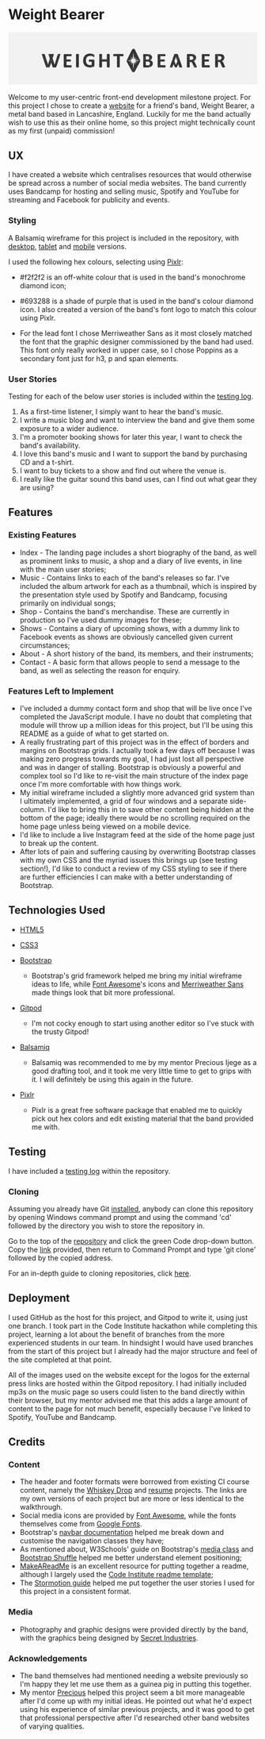 # Weight Bearer

![Weight Bearer Logo](/assets/images/icons/banner-text-line-900px.png)

Welcome to my user-centric front-end development milestone project. For this project I chose to create a [website](https://kiehozero.github.io/weightbearer/) for a friend's band, Weight Bearer, a metal band based in Lancashire, England. Luckily for me the band actually wish to use this as their online home, so this project might technically count as my first (unpaid) commission!
 

## UX

I have created a website which centralises resources that would otherwise be spread across a number of social media websites. The band currently uses Bandcamp for hosting and selling music, Spotify and YouTube for streaming and Facebook for publicity and events.

### Styling

A Balsamiq wireframe for this project is included in the repository, with [desktop](https://github.com/kiehozero/weightbearer/blob/master/wireframes/Weight%20Bearer%20Desktop%20Wireframes.pdf), [tablet](https://github.com/kiehozero/weightbearer/blob/master/wireframes/Weight%20Bearer%20Tablet%20Wireframes.pdf) and [mobile](https://github.com/kiehozero/weightbearer/blob/master/wireframes/Weight%20Bearer%20Mobile%20Wireframes.pdf) versions.

I used the following hex colours, selecting using [Pixlr](https://www.pixlr.com):

- #f2f2f2 is an off-white colour that is used in the band's monochrome diamond icon;

- #693288 is a shade of purple that is used in the band's colour diamond icon. I also created a version of the band's font logo to match this colour using Pixlr.

- For the lead font I chose Merriweather Sans as it most closely matched the font that the graphic designer commissioned by the band had used. This font only really worked in upper case, so I chose Poppins as a secondary font just for h3, p and span elements.

### User Stories

Testing for each of the below user stories is included within the [testing log](https://github.com/kiehozero/weightbearer/blob/master/TESTING.md).

1. As a first-time listener, I simply want to hear the band's music.
2. I write a music blog and want to interview the band and give them some exposure to a wider audience.
3. I'm a promoter booking shows for later this year, I want to check the band's availability.
4. I love this band's music and I want to support the band by purchasing CD and a t-shirt.
5. I want to buy tickets to a show and find out where the venue is.
6. I really like the guitar sound this band uses, can I find out what gear they are using?


## Features

### Existing Features

- Index - The landing page includes a short biography of the band, as well as prominent links to music, a shop and a diary of live events, in line with the main user stories;
- Music - Contains links to each of the band's releases so far. I've included the album artwork for each as a thumbnail, which is inspired by the presentation style used by Spotify and Bandcamp, focusing primarily on individual songs;
- Shop - Contains the band's merchandise. These are currently in production so I've used dummy images for these;
- Shows - Contains a diary of upcoming shows, with a dummy link to Facebook events as shows are obviously cancelled given current circumstances;
- About - A short history of the band, its members, and their instruments;
- Contact - A basic form that allows people to send a message to the band, as well as selecting the reason for enquiry.

### Features Left to Implement

- I've included a dummy contact form and shop that will be live once I've completed the JavaScript module. I have no doubt that completing that module will throw up a million ideas for this project, but I'll be using this README as a guide of what to get started on.
- A really frustrating part of this project was in the effect of borders and margins on Bootstrap grids. I actually took a few days off because I was making zero progress towards my goal, I had just lost all perspective and was in danger of stalling. Bootstrap is obviously a powerful and complex tool so I'd like to re-visit the main structure of the index page once I'm more comfortable with how things work.
- My initial wireframe included a slightly more advanced grid system than I ultimately implemented, a grid of four windows and a separate side-column. I'd like to bring this in to save other content being hidden at the bottom of the page; ideally there would be no scrolling required on the home page unless being viewed on a mobile device.
- I'd like to include a live Instagram feed at the side of the home page just to break up the content.
- After lots of pain and suffering causing by overwriting Bootstrap classes with my own CSS and the myriad issues this brings up (see testing section!), I'd like to conduct a review of my CSS styling to see if there are further efficiencies I can make with a better understanding of Bootstrap.


## Technologies Used

- [HTML5](https://en.wikipedia.org/wiki/HTML5)

- [CSS3](https://en.wikipedia.org/wiki/CSS3)

- [Bootstrap](https://getbootstrap.com/)
    - Bootstrap's grid framework helped me bring my initial wireframe ideas to life, while [Font Awesome](https://fontawesome.com/)'s icons and [Merriweather Sans](https://fonts.google.com/specimen/Merriweather+Sans) made things look that bit more professional.

- [Gitpod](https://www.gitpod.io)
    - I'm not cocky enough to start using another editor so I've stuck with the trusty Gitpod!

- [Balsamiq](https://www.balsamiq.com)
    - Balsamiq was recommended to me by my mentor Precious Ijege as a good drafting tool, and it took me very little time to get to grips with it. I will definitely be using this again in the future.

- [Pixlr](https://www.pixlr.com)
    - Pixlr is a great free software package that enabled me to quickly pick out hex colors and edit existing material that the band provided me with.


## Testing

I have included a [testing log](https://github.com/kiehozero/weightbearer/blob/master/TESTING.md) within the repository.

### Cloning

Assuming you already have Git [installed](https://git-scm.com/download/), anybody can clone this repository by opening Windows command prompt and using the command 'cd' followed by the directory you wish to store the repository in.

Go to the top of the [repository](https://github.com/kiehozero/weightbearer) and click the green Code drop-down button. Copy the [link](https://github.com/kiehozero/weightbearer.git) provided, then return to Command Prompt and type 'git clone' followed by the copied address.

For an in-depth guide to cloning repositories, click [here](https://www.howtogeek.com/451360/how-to-clone-a-github-repository/).

## Deployment

I used GitHub as the host for this project, and Gitpod to write it, using just one branch. I took part in the Code Institute hackathon while completing this project, learning a lot about the benefit of branches from the more experienced students in our team. In hindsight I would have used branches from the start of this project but I already had the major structure and feel of the site completed at that point.

All of the images used on the website except for the logos for the external press links are hosted within the Gitpod repository. I had initially included mp3s on the music page so users could listen to the band directly within their browser, but my mentor advised me that this adds a large amount of content to the page for not much benefit, especially because I've linked to Spotify, YouTube and Bandcamp.


## Credits

### Content
- The header and footer formats were borrowed from existing CI course content, namely the [Whiskey Drop](https://github.com/kiehozero/WhiskeyDrop) and [resume](https://github.com/kiehozero/resume) projects. The links are my own versions of each project but are more or less identical to the walkthrough.
- Social media icons are provided by [Font Awesome](https://fontawesome.com/), while the fonts themselves come from [Google Fonts](https://fonts.google.com/).
- Bootstrap's [navbar documentation](https://getbootstrap.com/docs/4.0/components/navbar/) helped me break down and customise the navigation classes they have;
- As mentioned about, W3Schools' guide on Bootstrap's [media class](https://www.w3schools.com/Bootstrap/bootstrap_media_objects.asp) and [Bootstrap Shuffle](https://bootstrapshuffle.com/classes/sizing/w-100) helped me better understand element positioning;
- [MakeAReadMe](https://www.makeareadme.com/) is an excellent resource for putting together a readme, although I largely used the [Code Institute readme template](https://github.com/Code-Institute-Solutions/readme-template);
- The [Stormotion guide](https://www.stormotion.io/blog/how-to-write-a-good-user-story-with-examples-templates/) helped me put together the user stories I used for this project in a consistent format.

### Media
- Photography and graphic designs were provided directly by the band, with the graphics being designed by [Secret Industries](https://www.instagram.com/secretindustries/).

### Acknowledgements

- The band themselves had mentioned needing a website previously so I'm happy they let me use them as a guinea pig in putting this together.
- My mentor [Precious](https://github.com/precious-ijege) helped this project seem a bit more manageable after I'd come up with my initial ideas. He pointed out what he'd expect using his experience of similar previous projects, and it was good to get that professional perspective after I'd researched other band websites of varying qualities.
